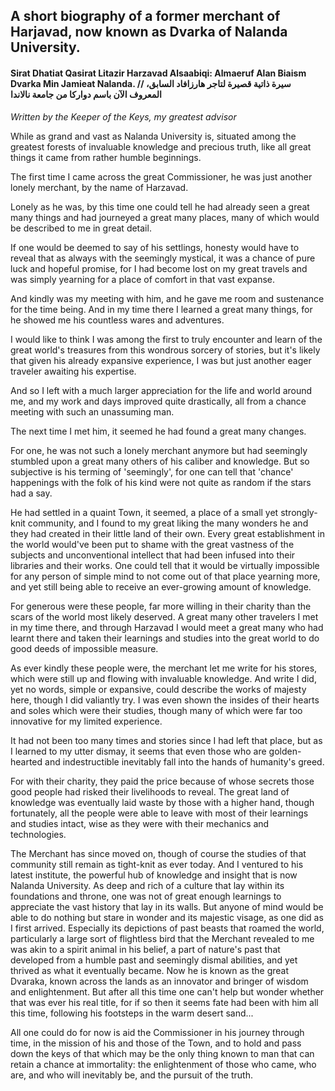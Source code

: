 <head>
  <title>Sirat Dhatiat Qasirat Litazir Harzavad Alsaabiqi: Almaeruf Alan Biaism Dvarka Min Jamieat Nalanda.</title>
</head>

## A short biography of a former merchant of Harjavad, now known as Dvarka of Nalanda University.

#### Sirat Dhatiat Qasirat Litazir Harzavad Alsaabiqi: Almaeruf Alan Biaism Dvarka Min Jamieat Nalanda. // سيرة ذاتية قصيرة لتاجر هارزافاد السابق، المعروف الآن باسم دواركا من جامعة نالاندا

_Written by the Keeper of the Keys, my greatest advisor_

While as grand and vast as Nalanda University is, situated among the greatest forests of invaluable knowledge and precious truth, like all great things it came from rather humble beginnings.

The first time I came across the great Commissioner, he was just another lonely merchant, by the name of Harzavad. 

Lonely as he was, by this time one could tell he had already seen a great many things and had journeyed a great many places, many of which would be described to me in great detail. 

If one would be deemed to say of his settlings, honesty would have to reveal that as always with the seemingly mystical, it was a chance of pure luck and hopeful promise, for I had become lost on my great travels and was simply yearning for a place of comfort in that vast expanse.

And kindly was my meeting with him, and he gave me room and sustenance for the time being. And in my time there I learned a great many things, for he showed me his countless wares and adventures.

I would like to think I was among the first to truly encounter and learn of the great world's treasures from this wondrous sorcery of stories, but it's likely that given his already expansive experience, I was but just another eager traveler awaiting his expertise.

And so I left with a much larger appreciation for the life and world around me, and my work and days improved quite drastically, all from a chance meeting with such an unassuming man.

The next time I met him, it seemed he had found a great many changes.

For one, he was not such a lonely merchant anymore but had seemingly stumbled upon a great many others of his caliber and knowledge. But so subjective is his terming of 'seemingly', for one can tell that 'chance' happenings with the folk of his kind were not quite as random if the stars had a say. 

He had settled in a quaint Town, it seemed, a place of a small yet strongly-knit community, and I found to my great liking the many wonders he and they had created in their little land of their own. Every great establishment in the world would've been put to shame with the great vastness of the subjects and unconventional intellect that had been infused into their libraries and their works. One could tell that it would be virtually impossible for any person of simple mind to not come out of that place yearning more, and yet still being able to receive an ever-growing amount of knowledge.

For generous were these people, far more willing in their charity than the scars of the world most likely deserved. A great many other travelers I met in my time there, and through Harzavad I would meet a great many who had learnt there and taken their learnings and studies into the great world to do good deeds of impossible measure.

As ever kindly these people were, the merchant let me write for his stores, which were still up and flowing with invaluable knowledge. And write I did, yet no words, simple or expansive, could describe the works of majesty here, though I did valiantly try. I was even shown the insides of their hearts and soles which were their studies, though many of which were far too innovative for my limited experience.

It had not been too many times and stories since I had left that place, but as I learned to my utter dismay, it seems that even those who are golden-hearted and indestructible inevitably fall into the hands of humanity's greed.

For with their charity, they paid the price because of whose secrets those good people had risked their livelihoods to reveal. The great land of knowledge was eventually laid waste by those with a higher hand, though fortunately, all the people were able to leave with most of their learnings and studies intact, wise as they were with their mechanics and technologies.

The Merchant has since moved on, though of course the studies of that community still remain as tight-knit as ever today. And I ventured to his latest institute, the powerful hub of knowledge and insight that is now Nalanda University. As deep and rich of a culture that lay within its foundations and throne, one was not of great enough learnings to appreciate the vast history that lay in its walls. But anyone of mind would be able to do nothing but stare in wonder and its majestic visage, as one did as I first arrived. Especially its depictions of past beasts that roamed the world, particularly a large sort of flightless bird that the Merchant revealed to me was akin to a spirit animal in his belief, a part of nature's past that developed from a humble past and seemingly dismal abilities, and yet thrived as what it eventually became. Now he is known as the great Dvaraka, known across the lands as an innovator and bringer of wisdom and enlightenment. But after all this time one can't help but wonder whether that was ever his real title, for if so then it seems fate had been with him all this time, following his footsteps in the warm desert sand...

All one could do for now is aid the Commissioner in his journey through time, in the mission of his and those of the Town, and to hold and pass down the keys of that which may be the only thing known to man that can retain a chance at immortality: the enlightenment of those who came, who are, and who will inevitably be, and the pursuit of the truth.

